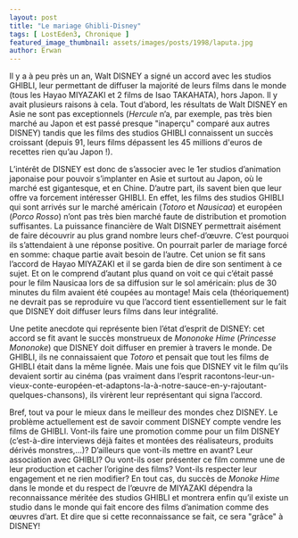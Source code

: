 ```yaml
---
layout: post
title: "Le mariage Ghibli-Disney"
tags: [ LostEden3, Chronique ]
featured_image_thumbnail: assets/images/posts/1998/laputa.jpg
author: Erwan
---
```


Il y a à peu près un an, Walt DISNEY a signé un accord avec les studios GHIBLI, leur permettant de diffuser la majorité de leurs films dans le monde (tous les Hayao MIYAZAKI et 2 films de Isao TAKAHATA), hors Japon. Il y avait plusieurs raisons à cela. Tout d’abord, les résultats de Walt DISNEY en Asie ne sont pas exceptionnels (*Hercule* n’a, par exemple, pas très bien marché au Japon et est passé presque "inaperçu" comparé aux autres DISNEY) tandis que les films des studios GHIBLI connaissent un succès croissant (depuis 91, leurs films dépassent les 45 millions d'euros de recettes rien qu’au Japon !). 

L’intérêt de DISNEY est donc de s’associer avec le 1er studios d’animation japonaise pour pouvoir s’implanter en Asie et surtout au Japon, où le marché est gigantesque, et en Chine. D’autre part, ils savent bien que leur offre va forcement intéresser GHIBLI. En effet, les films des studios GHIBLI qui sont arrivés sur le marché américain (*Totoro* et *Nausicaa*) et européen (*Porco Rosso*) n’ont pas très bien marché faute de distribution et promotion suffisantes. La puissance financière de Walt DISNEY permettrait aisément de faire découvrir au plus grand nombre leurs chef-d’œuvre. C’est pourquoi ils s’attendaient à une réponse positive. On pourrait parler de mariage forcé en somme: chaque partie avait besoin de l’autre. Cet union se fit sans l’accord de Hayao MIYAZAKI et il se garda bien de dire son sentiment à ce sujet. Et on le comprend d’autant plus quand on voit ce qui c’était passé pour le film Nausicaa lors de sa diffusion sur le sol américain: plus de 30 minutes du film avaient été coupées au montage! Mais cela (théoriquement) ne devrait pas se reproduire vu que l’accord tient essentiellement sur le fait que DISNEY doit diffuser leurs films dans leur intégralité. 

Une petite anecdote qui représente bien l’état d’esprit de DISNEY: cet accord se fit avant le succès monstrueux de *Mononoke Hime* (*Princesse Mononoke*) que DISNEY doit diffuser en premier à travers le monde. De GHIBLI, ils ne connaissaient que *Totoro* et pensait que tout les films de GHIBLI était dans la même lignée. Mais une fois que DISNEY vit le film qu’ils devaient sortir au cinéma (pas vraiment dans l’esprit racontons-leur-un-vieux-conte-européen-et-adaptons-la-à-notre-sauce-en-y-rajoutant- quelques-chansons), ils virèrent leur représentant qui signa l’accord. 

Bref, tout va pour le mieux dans le meilleur des mondes chez DISNEY. Le problème actuellement est de savoir comment DISNEY compte vendre les films de GHIBLI. Vont-ils faire une promotion comme pour un film DISNEY (c’est-à-dire interviews déjà faites et montées des réalisateurs, produits dérivés monstres,...)? D’ailleurs que vont-ils mettre en avant? Leur association avec GHIBLI? Ou vont-ils oser présenter ce film comme une de leur production et cacher l’origine des films? Vont-ils respecter leur engagement et ne rien modifier? En tout cas, du succès de *Monoke Hime* dans le monde et du respect de l’œuvre de MIYAZAKI dépendra la reconnaissance méritée des studios GHIBLI et montrera enfin qu’il existe un studio dans le monde qui fait encore des films d’animation comme des œuvres d’art. Et dire que si cette reconnaissance se fait, ce sera "grâce" à DISNEY!                                               
